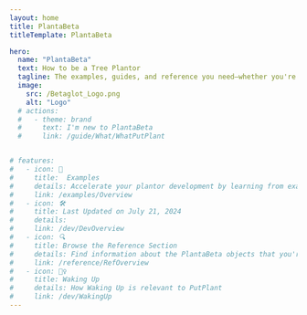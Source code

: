 ```yaml
---
layout: home 
title: PlantaBeta
titleTemplate: PlantaBeta

hero: 
  name: "PlantaBeta"
  text: How to be a Tree Plantor
  tagline: The examples, guides, and reference you need—whether you're planting in the mountains of British Columbia, the wetlands of the Canadian Shield, or anywhere in between. Take advantage of these resources to develop your ability to plant faster and with higher quality.
  image:
    src: /Betaglot_Logo.png
    alt: "Logo"
  # actions:
  #   - theme: brand
  #     text: I'm new to PlantaBeta
  #     link: /guide/What/WhatPutPlant


# features:
#   - icon: 🔷
#     title:  Examples
#     details: Accelerate your plantor development by learning from examples
#     link: /examples/Overview
#   - icon: 🛠️
#     title: Last Updated on July 21, 2024
#     details: 
#     link: /dev/DevOverview
#   - icon: 🔍
#     title: Browse the Reference Section
#     details: Find information about the PlantaBeta objects that you're using
#     link: /reference/RefOverview
#   - icon: 🧘‍♀️
#     title: Waking Up
#     details: How Waking Up is relevant to PutPlant
#     link: /dev/WakingUp
---
```


<!-- 

- Gif of multiple HandPut() on home page
- Probably use canva

 -->